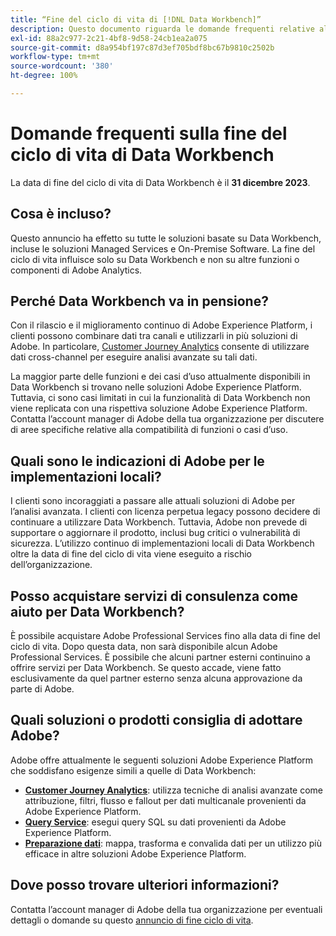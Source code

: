 ```yaml
---
title: “Fine del ciclo di vita di [!DNL Data Workbench]”
description: Questo documento riguarda le domande frequenti relative alla fine del ciclo di vita di  [!DNL Data Workbench].
exl-id: 88a2c977-2c21-4bf8-9d58-24cb1ea2a075
source-git-commit: d8a954bf197c87d3ef705bdf8bc67b9810c2502b
workflow-type: tm+mt
source-wordcount: '380'
ht-degree: 100%

---
```


# Domande frequenti sulla fine del ciclo di vita di Data Workbench

La data di fine del ciclo di vita di Data Workbench è il **31 dicembre 2023**.

## Cosa è incluso?

Questo annuncio ha effetto su tutte le soluzioni basate su Data Workbench, incluse le soluzioni Managed Services e On-Premise Software. La fine del ciclo di vita influisce solo su Data Workbench e non su altre funzioni o componenti di Adobe Analytics.

## Perché Data Workbench va in pensione?

Con il rilascio e il miglioramento continuo di Adobe Experience Platform, i clienti possono combinare dati tra canali e utilizzarli in più soluzioni di Adobe. In particolare, [Customer Journey Analytics](https://experienceleague.adobe.com/docs/analytics-platform/using/cja-landing.html?lang=it) consente di utilizzare dati cross-channel per eseguire analisi avanzate su tali dati.

La maggior parte delle funzioni e dei casi d’uso attualmente disponibili in Data Workbench si trovano nelle soluzioni Adobe Experience Platform. Tuttavia, ci sono casi limitati in cui la funzionalità di Data Workbench non viene replicata con una rispettiva soluzione Adobe Experience Platform. Contatta l’account manager di Adobe della tua organizzazione per discutere di aree specifiche relative alla compatibilità di funzioni o casi d’uso.

## Quali sono le indicazioni di Adobe per le implementazioni locali?

I clienti sono incoraggiati a passare alle attuali soluzioni di Adobe per l’analisi avanzata. I clienti con licenza perpetua legacy possono decidere di continuare a utilizzare Data Workbench. Tuttavia, Adobe non prevede di supportare o aggiornare il prodotto, inclusi bug critici o vulnerabilità di sicurezza. L’utilizzo continuo di implementazioni locali di Data Workbench oltre la data di fine del ciclo di vita viene eseguito a rischio dell’organizzazione.

## Posso acquistare servizi di consulenza come aiuto per Data Workbench?

È possibile acquistare Adobe Professional Services fino alla data di fine del ciclo di vita. Dopo questa data, non sarà disponibile alcun Adobe Professional Services. È possibile che alcuni partner esterni continuino a offrire servizi per Data Workbench. Se questo accade, viene fatto esclusivamente da quel partner esterno senza alcuna approvazione da parte di Adobe.

## Quali soluzioni o prodotti consiglia di adottare Adobe?

Adobe offre attualmente le seguenti soluzioni Adobe Experience Platform che soddisfano esigenze simili a quelle di Data Workbench:

* [**Customer Journey Analytics**](https://experienceleague.adobe.com/docs/analytics-platform/using/cja-landing.html?lang=it): utilizza tecniche di analisi avanzate come attribuzione, filtri, flusso e fallout per dati multicanale provenienti da Adobe Experience Platform.
* [**Query Service**](https://experienceleague.adobe.com/docs/experience-platform/query/home.html?lang=it): esegui query SQL su dati provenienti da Adobe Experience Platform.
* [**Preparazione dati**](https://experienceleague.adobe.com/docs/experience-platform/data-prep/home.html?lang=it): mappa, trasforma e convalida dati per un utilizzo più efficace in altre soluzioni Adobe Experience Platform.

## Dove posso trovare ulteriori informazioni?

Contatta l’account manager di Adobe della tua organizzazione per eventuali dettagli o domande su questo [annuncio di fine ciclo di vita](https://express.adobe.com/page/GSu6oKOD88GAj/).
